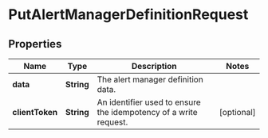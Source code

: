 

# PutAlertManagerDefinitionRequest


## Properties

| Name | Type | Description | Notes |
|------------ | ------------- | ------------- | -------------|
|**data** | **String** | The alert manager definition data. |  |
|**clientToken** | **String** | An identifier used to ensure the idempotency of a write request. |  [optional] |



